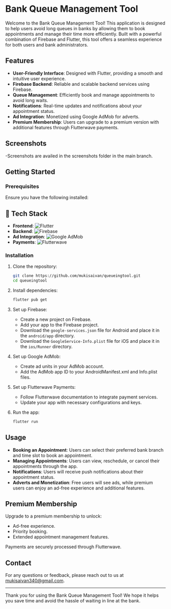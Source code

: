 # Bank Queue Management Tool

Welcome to the Bank Queue Management Tool! This application is designed to help users avoid long queues in banks by allowing them to book appointments and manage their time more efficiently. Built with a powerful combination of Firebase and Flutter, this tool offers a seamless experience for both users and bank administrators.

## Features

- **User-Friendly Interface**: Designed with Flutter, providing a smooth and intuitive user experience.
- **Firebase Backend**: Reliable and scalable backend services using Firebase.
- **Queue Management**: Efficiently book and manage appointments to avoid long waits.
- **Notifications**: Real-time updates and notifications about your appointment status.
- **Ad Integration**: Monetized using Google AdMob for adverts.
- **Premium Membership**: Users can upgrade to a premium version with additional features through Flutterwave payments.

## Screenshots

-Screenshots are availed in the screenshots folder in the main branch.

## Getting Started

### Prerequisites

Ensure you have the following installed:

## 🚀 Tech Stack

- **Frontend**: ![Flutter](https://img.shields.io/badge/Flutter-%2302569B.svg?style=for-the-badge&logo=Flutter&logoColor=white)
- **Backend**: ![Firebase](https://img.shields.io/badge/Firebase-%23039BE5.svg?style=for-the-badge&logo=Firebase&logoColor=white)
- **Ad Integration**: ![Google AdMob](https://img.shields.io/badge/AdMob-%23EA4335.svg?style=for-the-badge&logo=AdMob&logoColor=white)
- **Payments**: ![Flutterwave](https://img.shields.io/badge/Flutterwave-%23001D3F.svg?style=for-the-badge&logo=Flutterwave&logoColor=white)


### Installation

1. Clone the repository:

    ```bash
    git clone https://github.com/mukisaivan/queueingtool.git
    cd queueingtool
    ```

2. Install dependencies:

    ```bash
    flutter pub get
    ```

3. Set up Firebase:

    - Create a new project on Firebase.
    - Add your app to the Firebase project.
    - Download the `google-services.json` file for Android and place it in the `android/app` directory.
    - Download the `GoogleService-Info.plist` file for iOS and place it in the `ios/Runner` directory.

4. Set up Google AdMob:

    - Create ad units in your AdMob account.
    - Add the AdMob app ID to your AndroidManifest.xml and Info.plist files.

5. Set up Flutterwave Payments:

    - Follow Flutterwave documentation to integrate payment services.
    - Update your app with necessary configurations and keys.

6. Run the app:

    ```bash
    flutter run
    ```

## Usage

- **Booking an Appointment**: Users can select their preferred bank branch and time slot to book an appointment.
- **Managing Appointments**: Users can view, reschedule, or cancel their appointments through the app.
- **Notifications**: Users will receive push notifications about their appointment status.
- **Adverts and Monetization**: Free users will see ads, while premium users can enjoy an ad-free experience and additional features.

## Premium Membership

Upgrade to a premium membership to unlock:

- Ad-free experience.
- Priority booking.
- Extended appointment management features.

Payments are securely processed through Flutterwave.



## Contact

For any questions or feedback, please reach out to us at mukisaivan340@gmail.com.

---

Thank you for using the Bank Queue Management Tool! We hope it helps you save time and avoid the hassle of waiting in line at the bank.
